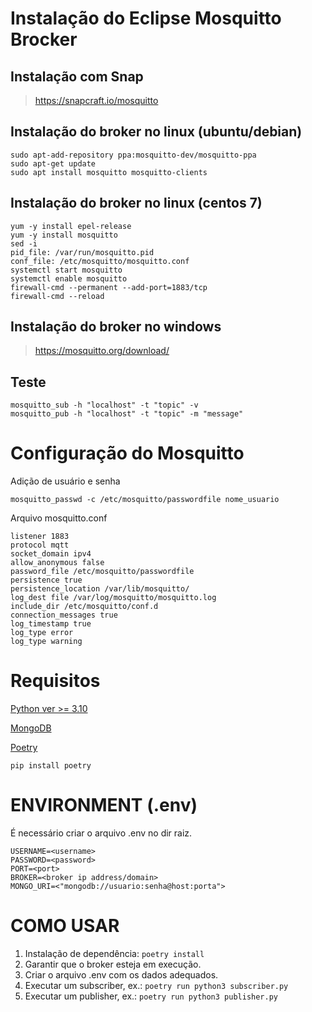 # Instalação do Eclipse Mosquitto Brocker

## Instalação com Snap

> https://snapcraft.io/mosquitto

## Instalação do broker no linux (ubuntu/debian)

```
sudo apt-add-repository ppa:mosquitto-dev/mosquitto-ppa
sudo apt-get update
sudo apt install mosquitto mosquitto-clients
```

## Instalação do broker no linux (centos 7)

```
yum -y install epel-release
yum -y install mosquitto
sed -i
pid_file: /var/run/mosquitto.pid
conf_file: /etc/mosquitto/mosquitto.conf
systemctl start mosquitto
systemctl enable mosquitto
firewall-cmd --permanent --add-port=1883/tcp
firewall-cmd --reload
```

## Instalação do broker no windows

> https://mosquitto.org/download/

## Teste

```
mosquitto_sub -h "localhost" -t "topic" -v
mosquitto_pub -h "localhost" -t "topic" -m "message"
```

# Configuração do Mosquitto

Adição de usuário e senha

```
mosquitto_passwd -c /etc/mosquitto/passwordfile nome_usuario
```

Arquivo mosquitto.conf

```
listener 1883
protocol mqtt
socket_domain ipv4
allow_anonymous false
password_file /etc/mosquitto/passwordfile
persistence true
persistence_location /var/lib/mosquitto/
log_dest file /var/log/mosquitto/mosquitto.log
include_dir /etc/mosquitto/conf.d
connection_messages true
log_timestamp true
log_type error
log_type warning
```

# Requisitos

[Python ver >= 3.10](https://www.python.org/downloads/release/python-31010/)

[MongoDB](https://www.mongodb.com/try/download/community)

[Poetry](https://python-poetry.org/)

`pip install poetry`

# ENVIRONMENT (.env)

É necessário criar o arquivo .env no dir raiz.

```
USERNAME=<username>
PASSWORD=<password>
PORT=<port>
BROKER=<broker ip address/domain>
MONGO_URI=<"mongodb://usuario:senha@host:porta">
```

# COMO USAR

1. Instalação de dependência: `poetry install`
2. Garantir que o broker esteja em execução.
3. Criar o arquivo .env com os dados adequados.
4. Executar um subscriber, ex.: `poetry run python3 subscriber.py`
5. Executar um publisher, ex.: `poetry run python3 publisher.py`
